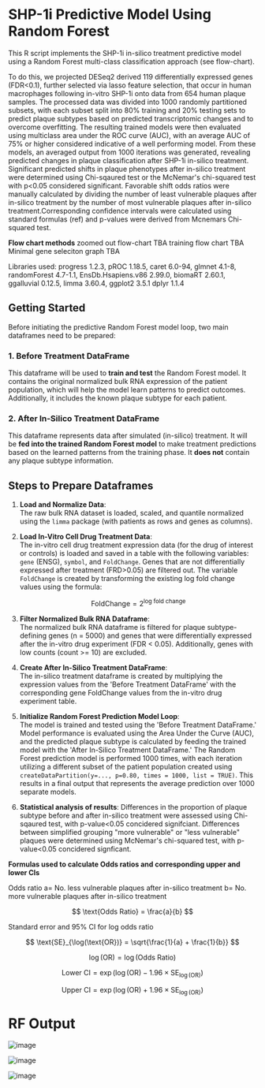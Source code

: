 # SHP-1i Predictive Model Using Random Forest

This R script implements the SHP-1i in-silico treatment predictive model using a Random Forest multi-class classification approach (see flow-chart).

To do this, we projected DESeq2 derived 119 differentially expressed genes (FDR<0.1), further selected via lasso feature selection, that occur in human macrophages following in-vitro SHP-1i onto data from 654 human plaque samples. The processed data was divided into 1000 randomly partitioned subsets, with each subset split into 80% training and 20% testing sets to predict plaque subtypes based on predicted transcriptomic changes and to overcome overfitting. The resulting trained models were then evaluated using multiclass area under the ROC curve (AUC), with an average AUC of 75% or higher considered indicative of a well performing model. From these models, an averaged output from 1000 iterations was generated, revealing predicted changes in plaque classification after SHP-1i in-silico treatment. Significant predicted shifts in plaque phenotypes after in-silico treatment were determined using Chi-sqaured test or the McNemar's chi-squared test with p<0.05 considered significant. Favorable shift odds ratios were manually calculated by dividing the number of least vulnerable plaques after in-silico treatment by the number of most vulnerable plaques after in-silico treatment.Corresponding confidence intervals were calculated using standard formulas (ref) and p-values were derived from Mcnemars Chi-squared test.

**Flow chart methods**
zoomed out flow-chart TBA
training flow chart TBA
Minimal gene seleciton graph TBA



Libraries used:
progress 1.2.3,
pROC 1.18.5,
caret 6.0-94,
glmnet 4.1-8,
randomForest 4.7-1.1,
EnsDb.Hsapiens.v86 2.99.0,
biomaRT 2.60.1,
ggalluvial 0.12.5,
limma 3.60.4,
ggplot2 3.5.1
dplyr 1.1.4

## Getting Started

Before initiating the predictive Random Forest model loop, two main dataframes need to be prepared:

### 1. Before Treatment DataFrame
This dataframe will be used to **train and test** the Random Forest model. It contains the original normalized bulk RNA expression of the patient population, which will help the model learn patterns to predict outcomes. Additionally, it includes the known plaque subtype for each patient.

### 2. After In-Silico Treatment DataFrame
This dataframe represents data after simulated (in-silico) treatment. It will be **fed into the trained Random Forest model** to make treatment predictions based on the learned patterns from the training phase. It **does not** contain any plaque subtype information.

## Steps to Prepare Dataframes

1. **Load and Normalize Data**:  
   The raw bulk RNA dataset is loaded, scaled, and quantile normalized using the `limma` package (with patients as rows and genes as columns).

2. **Load In-Vitro Cell Drug Treatment Data**:  
   The in-vitro cell drug treatment expression data (for the drug of interest or controls) is loaded and saved in a table with the following variables: `gene` (ENSG), `symbol`, and `FoldChange`. Genes that are not differentially expressed after treatment (FRD>0.05) are filtered out. The variable `FoldChange` is created by transforming the existing log fold change values using the formula:

   $$
   \text{FoldChange} = 2^{\text{log fold change}}
   $$

3. **Filter Normalized Bulk RNA Dataframe**:  
   The normalized bulk RNA dataframe is filtered for plaque subtype-defining genes (n = 5000) and genes that were differentially expressed after the in-vitro drug experiment (FDR < 0.05). Additionally, genes with low counts (count >= 10) are excluded.

4. **Create After In-Silico Treatment DataFrame**:  
   The in-silico treatment dataframe is created by multiplying the expression values from the 'Before Treatment DataFrame' with the corresponding gene FoldChange values from the in-vitro drug experiment table.

5. **Initialize Random Forest Prediction Model Loop**:  
   The model is trained and tested using the 'Before Treatment DataFrame.' Model performance is evaluated using the Area Under the Curve (AUC), and the predicted plaque subtype is calculated by feeding the trained model with the 'After In-Silico Treatment DataFrame.' The Random Forest prediction model is performed 1000 times, with each iteration utilizing a different subset of the patient population created using `createDataPartition(y=..., p=0.80, times = 1000, list = TRUE)`. This results in a final output that represents the average prediction over 1000 separate models.

6. **Statistical analysis of results**:
   Differences in the proportion of plaque subtype before and after in-silico treatment were assessed using Chi-sqaured test, with p-value<0.05 concidered signifciant. Differences between simplified grouping "more vulnerable" or "less vulnerable" plaques were determined using McNemar's chi-squared test, with p-value<0.05 concidered signficant.

  **Formulas used to calculate Odds ratios and corresponding upper and lower CIs**

   Odds ratio
   a= No. less vulnerable plaques after in-silico treatment
   b= No. more vulnerable plaques  after in-silico treatment
   
   $$
   \text{Odds Ratio} = \frac{a}{b}
   $$

   Standard error and 95% CI for log odds ratio
   
   $$
   \text{SE}_{\log(\text{OR})} = \sqrt{\frac{1}{a} + \frac{1}{b}}
   $$

   $$
   \log(\text{OR}) = \log(\text{Odds Ratio})
   $$
   
   $$
   \text{Lower CI} = \exp(\log(\text{OR}) - 1.96 \times \text{SE}_{\log(\text{OR})})
   $$
   
   $$
   \text{Upper CI} = \exp(\log(\text{OR}) + 1.96 \times \text{SE}_{\log(\text{OR})})
   $$

# RF Output

![image](https://github.com/user-attachments/assets/3faa77ec-978b-4137-af16-4f63c2fe438e)

![image](https://github.com/user-attachments/assets/c488dafd-de8f-44c5-a66e-aa2bb9656cf1)

![image](https://github.com/user-attachments/assets/ca400bd0-5556-4d4b-91dc-add4431b6359)





